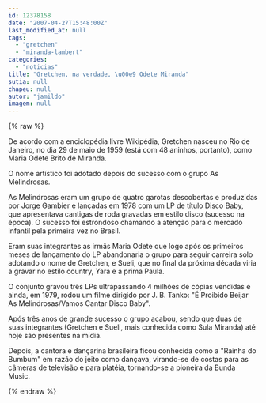 ```yaml
---
id: 12378158
date: "2007-04-27T15:48:00Z"
last_modified_at: null
tags:
  - "gretchen"
  - "miranda-lambert"
categories:
  - "noticias"
title: "Gretchen, na verdade, \u00e9 Odete Miranda"
sutia: null
chapeu: null
autor: "jamildo"
imagem: null
---
```

{% raw %}
<p>De acordo com a enciclop&eacute;dia livre Wikip&eacute;dia, Gretchen nasceu no Rio de Janeiro, no dia 29 de maio de 1959 (est&aacute; com 48 aninhos, portanto), como Maria Odete Brito de Miranda.</p>
<p>O nome art&iacute;stico foi adotado depois do sucesso com o grupo As Melindrosas.</p>
<p>As Melindrosas eram um grupo de quatro garotas descobertas e produzidas por Jorge Gambier e lan&ccedil;adas em 1978 com um LP de t&iacute;tulo Disco Baby, que apresentava cantigas de roda gravadas em estilo disco (sucesso na &eacute;poca). O sucesso foi estrondoso chamando a aten&ccedil;&atilde;o para o mercado infantil pela primeira vez no Brasil.</p>
<p>Eram suas integrantes as irm&atilde;s Maria Odete que logo ap&oacute;s os primeiros meses de lan&ccedil;amento do LP abandonaria o grupo para seguir carreira solo adotando o nome de Gretchen, e Sueli, que no final da pr&oacute;xima d&eacute;cada viria a gravar no estilo country, Yara e a prima Paula.</p>
<p>O conjunto gravou tr&ecirc;s LPs ultrapassando 4 milh&otilde;es de c&oacute;pias vendidas e ainda, em 1979, rodou um filme dirigido por J. B. Tanko: "&Eacute; Proibido Beijar As Melindrosas/Vamos Cantar Disco Baby".</p>
<p>Ap&oacute;s tr&ecirc;s anos de grande sucesso o grupo acabou, sendo que duas de suas integrantes (Gretchen e Sueli, mais conhecida como Sula Miranda) at&eacute; hoje s&atilde;o presentes na m&iacute;dia.</p>
<p>Depois, a cantora e dan&ccedil;arina brasileira ficou conhecida como a "Rainha do Bumbum" em raz&atilde;o do jeito como dan&ccedil;ava, virando-se de costas para as c&acirc;meras de televis&atilde;o e para plat&eacute;ia, tornando-se a pioneira da Bunda Music.</p>
{% endraw %}